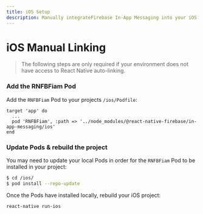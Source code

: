 ```yaml
---
title: iOS Setup
description: Manually integrateFirebase In-App Messaging into your iOS application.
---
```


# iOS Manual Linking

> The following steps are only required if your environment does not have access to React Native
> auto-linking.

### Add the RNFBFiam Pod

Add the `RNFBFiam` Pod to your projects `/ios/Podfile`:

```ruby{3}
target 'app' do
  ...
  pod 'RNFBFiam', :path => '../node_modules/@react-native-firebase/in-app-messaging/ios'
end
```

### Update Pods & rebuild the project

You may need to update your local Pods in order for the `RNFBFiam` Pod to be installed in your project:

```bash
$ cd /ios/
$ pod install --repo-update
```

Once the Pods have installed locally, rebuild your iOS project:

```bash
react-native run-ios
```
